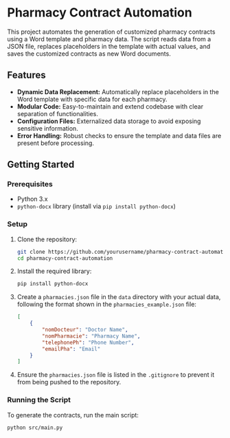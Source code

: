 # Pharmacy Contract Automation

This project automates the generation of customized pharmacy contracts using a Word template and pharmacy data. The script reads data from a JSON file, replaces placeholders in the template with actual values, and saves the customized contracts as new Word documents.

## Features

- **Dynamic Data Replacement:** Automatically replace placeholders in the Word template with specific data for each pharmacy.
- **Modular Code:** Easy-to-maintain and extend codebase with clear separation of functionalities.
- **Configuration Files:** Externalized data storage to avoid exposing sensitive information.
- **Error Handling:** Robust checks to ensure the template and data files are present before processing.

## Getting Started

### Prerequisites

- Python 3.x
- `python-docx` library (install via `pip install python-docx`)

### Setup

1. Clone the repository:

    ```bash
    git clone https://github.com/yourusername/pharmacy-contract-automation.git
    cd pharmacy-contract-automation
    ```

2. Install the required library:

    ```bash
    pip install python-docx
    ```

3. Create a `pharmacies.json` file in the `data` directory with your actual data, following the format shown in the `pharmacies_example.json` file:

    ```json
    [
        {
            "nomDocteur": "Doctor Name",
            "nomPharmacie": "Pharmacy Name",
            "telephonePh": "Phone Number",
            "emailPha": "Email"
        }
    ]
    ```

4. Ensure the `pharmacies.json` file is listed in the `.gitignore` to prevent it from being pushed to the repository.

### Running the Script

To generate the contracts, run the main script:

```bash
python src/main.py
